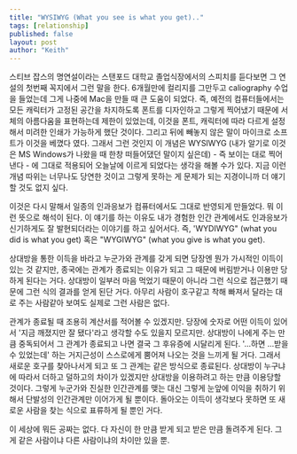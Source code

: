 ```yaml
---
title: "WYSIWYG (What you see is what you get).."
tags: [relationship]
published: false
layout: post
author: "Keith"
---
```


스티브 잡스의 명연설이라는 스탠포드 대학교 졸업식장에서의 스피치를 듣다보면 그 연설의 첫번째 꼭지에서 그런 말을 한다. 6개월만에 컬리지를 그만두고 caliography 수업을 들었는데 그게 나중에 Mac을 만들 때 큰 도움이 되었다.
즉, 예전의 컴퓨터들에서는 모든 캐릭터가 고정된 공간을 차지하도록 폰트를 디자인하고 그렇게 찍어냈기 때문에 서체의 아름다움을 표현하는데 제한이 있었는데, 이것을 폰트, 캐릭터에 따라 다르게 설정해서 미려한 인쇄가 가능하게 했단 것이다. 그리고 뒤에 빼놓지 않은 말이 마이크로 소프트가 이것을 베꼈다 였다. 그래서 그런 것인지 
이 개념은 WYSIWYG (내가 알기로 이것은 MS Windows가 나왔을 때 한창 떠들어댔던 말이지 싶은데) - 즉 보이는 대로 찍어낸다 - 에 그대로 적용되어 오늘날에 이르게 되었다는 생각을 해볼 수가 있다. 지금 이런 개념 따위는 너무나도 당연한 것이고 그렇게 못하는 게 문제가 되는 지경이니까 더 얘기할 것도 없지 싶다.

이것은 다시 말해서 일종의 인과응보가 컴퓨터에서도 그대로 반영되게 만들었다. 뭐 이런 뜻으로 해석이 된다. 
이 얘기를 하는 이유도 내가 경험한 인간 관계에서도 인과응보가 신기하게도 잘 발현되더라는 이야기를 하고 싶어서다.
즉, 'WYDIWYG" (what you did is what you get) 혹은 "WYGIWYG" (what you give is what you get).

상대방을 통한 이득을 바라고 누군가와 관계를 갖게 되면 당장엔 뭔가 가시적인 이득이 있는 것 같지만, 종국에는 관계가 종료되는 이유가 되고 그 때문에 버림받거나 이용만 당하게 된다는 거다. 
상대방이 일부러 마음 먹었기 때문이 아니라 그런 식으로 접근했기 때문에 그런 식의 결과를 얻게 된단 거다. 아무리 사람이 호구같고 착해 빠져서 달라는 대로 주는 사람같아 보여도 실제로 그런 사람은 없다.

관계가 종료될 때 조용히 계산서를 적어볼 수 있겠지만. 당장에 숫자로 어떤 이득이 있어서 '지금 깨졌지만 잘 됐다'라고 생각할 수도 있을지 모르지만.
상대방이 나에게 주는 만큼 중독되어서 그 관계가 종료되고 나면 결국 그 후유증에 시달리게 된다. '...하면 ...받을 수 있었는데' 하는 거지근성이 스스로에게 뿜어져 나오는 것을 느끼게 될 거다.
그래서 새로운 호구를 찾아나서게 되고 또 그 관계는 같은 방식으로 종료된다. 상대방이 누구냐에 따라서 더하고 덜하고의 차이가 있겠지만 상대방을 이용하려고 하는 만큼 이용당할 것이다.
그렇게 누군가와 진실한 인간관계를 맺는 대신 그렇게 눈앞에 이익을 취하기 위해서 단발성의 인간관계만 이어가게 될 뿐이다. 돌아오는 이득이 생각보다 못하면 또 새로운 사람을 찾는 식으로 표류하게 될 뿐인 거다.

이 세상에 뭐든 공짜는 없다. 다 자신이 한 만큼 받게 되고 받은 만큼 돌려주게 된다. 그게 같은 사람이냐 다른 사람이냐의 차이만 있을 뿐.
